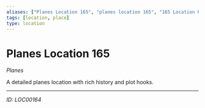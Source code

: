 ```yaml
---
aliases: ["Planes Location 165", "planes location 165", "165 Location Planes"]
tags: [location, place]
type: location
---
```


# Planes Location 165

*Planes*

A detailed planes location with rich history and plot hooks.

---
*ID: LOC00164*